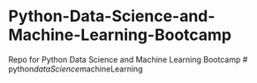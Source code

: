 # Python-Data-Science-and-Machine-Learning-Bootcamp
Repo for Python Data Science and Machine Learning Bootcamp
#   p y t h o n _ d a t a S c i e n c e _ m a c h i n e L e a r n i n g  
 